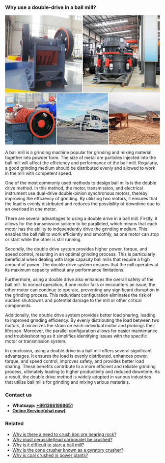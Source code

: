 <h3>Why use a double-drive in a ball mill?</h3><img src='1701671447.jpg' alt=''><p>A ball mill is a grinding machine popular for grinding and mixing material together into powder form. The size of metal ore particles injected into the ball mill will affect the efficiency and performance of the ball mill. Regularly, a good grinding medium should be distributed evenly and allowed to work in the mill with competent speed.</p><p>One of the most commonly used methods to design ball mills is the double drive method. In this method, the motor, transmission, and electrical instrument use dual-drive double-pinion synchronous motors, thereby improving the efficiency of grinding. By utilizing two motors, it ensures that the load is evenly distributed and reduces the possibility of downtime due to an overload in one motor.</p><p>There are several advantages to using a double drive in a ball mill. Firstly, it allows for the transmission system to be paralleled, which means that each motor has the ability to independently drive the grinding medium. This enables the ball mill to work efficiently and smoothly, as one motor can stop or start while the other is still running.</p><p>Secondly, the double drive system provides higher power, torque, and speed control, resulting in an optimal grinding process. This is particularly beneficial when dealing with large capacity ball mills that require a high amount of power. The double drive system ensures that the mill operates at its maximum capacity without any performance limitations.</p><p>Furthermore, using a double drive also enhances the overall safety of the ball mill. In normal operation, if one motor fails or encounters an issue, the other motor can continue to operate, preventing any significant disruption in the grinding process. This redundant configuration eliminates the risk of sudden shutdowns and potential damage to the mill or other critical components.</p><p>Additionally, the double drive system provides better load sharing, leading to improved grinding efficiency. By evenly distributing the load between two motors, it minimizes the strain on each individual motor and prolongs their lifespan. Moreover, the parallel configuration allows for easier maintenance and troubleshooting as it simplifies identifying issues with the specific motor or transmission system.</p><p>In conclusion, using a double drive in a ball mill offers several significant advantages. It ensures the load is evenly distributed, enhances power, torque, and speed control, improves safety, and provides better load sharing. These benefits contribute to a more efficient and reliable grinding process, ultimately leading to higher productivity and reduced downtime. As a result, the double drive method is widely adopted in various industries that utilize ball mills for grinding and mixing various materials.</p><h3>Contact us</h3><ul><li><strong>Whatsapp:&nbsp;<a href="https://wa.me/8613661969651">+8613661969651</a></strong></li><li><a href="https://swt.shibang-china.com/?git&amp;zhl"><strong>Online Service(chat now)</strong></a></li></ul><h3>Related</h3><ul><li><a href='Why%20is%20there%20a%20need%20to%20crush%20iron%20ore%20bearing%20rock%3F.md'>Why is there a need to crush iron ore bearing rock?</a></li><li><a href='Why%20must%20cerussite%28lead%20carbonate%29%20be%20crushed%3F.md'>Why must cerussite(lead carbonate) be crushed?</a></li><li><a href='Why%20is%20it%20difficult%20to%20start%20a%20ball%20mill%3F.md'>Why is it difficult to start a ball mill?</a></li><li><a href='Why%20is%20the%20cone%20crusher%20known%20as%20a%20gyratory%20crusher%3F.md'>Why is the cone crusher known as a gyratory crusher?</a></li><li><a href='Why%20is%20coal%20crushed%20in%20power%20plants%3F.md'>Why is coal crushed in power plants?</a></li></ul>